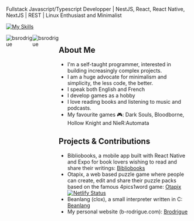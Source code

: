 Fullstack Javascript/Typescript Developper | NestJS, React, React Native, NextJS | REST | Linux Enthusiast and Minimalist 

[![My Skills](https://skillicons.dev/icons?i=js,html,css,ts,react,prisma,flutter,nest,linux,vim,figma,vite,bash,docker,firebase)](https://skillicons.dev)

<div style="display: flex; justify-content: space-between">
  <img style="flex:1" src="https://github-readme-stats.vercel.app/api/top-langs?username=bsrodrigue&show_icons=true&locale=en&layout=compact" alt="bsrodrigue" />
  <img style="flex:1" src="https://github-readme-streak-stats.herokuapp.com/?user=bsrodrigue&" alt="bsrodrigue" />
<div>

## About Me
- I'm a self-taught programmer, interested in building increasingly complex projects.
- I am a huge advocate for minimalism and simplicity, the less code, the better.
- I speak both English and French
- I develop games as a hobby
- I love reading books and listening to music and podcasts.
- My favourite games 🎮: Dark Souls, Bloodborne, Hollow Knight and NieR:Automata

## Projects & Contributions
- Bibliobooks, a mobile app built with React Native and Expo for book lovers wishing to read and share their writings: [Bibliobooks](https://github.com/bsrodrigue/stalnov-native)
- Otapix, a web based puzzle game where people can create, edit and share their puzzle packs based on the famous 4pics1word game: [Otapix](https://github.com/bsrodrigue/otapix)                            [![Netlify Status](https://api.netlify.com/api/v1/badges/33938cc9-c126-43c1-9c93-659b98fb0b8f/deploy-status)](https://app.netlify.com/sites/dev-otapix/deploys)
- Beanlang (clox), a small interpreter written in C: [Beanlang](https://github.com/bsrodrigue/beanlang)
- My personal website (b-rodrigue.com): [Brodrigue](https://github.com/bsrodrigue/brodrigue)

